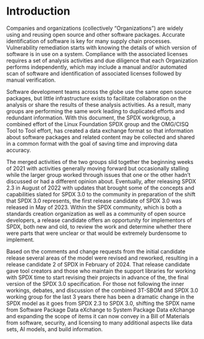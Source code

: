 # Introduction

Companies and organizations (collectively “Organizations”) are widely using and
reusing open source and other software packages. Accurate identification of
software is key for many supply chain processes. Vulnerability remediation
starts with knowing the details of which version of software is in use on a
system. Compliance with the associated licenses requires a set of analysis
activities and due diligence that each Organization performs independently,
which may include a manual and/or automated scan of software and identification
of associated licenses followed by manual verification.

Software development teams across the globe use the same open source packages,
but little infrastructure exists to facilitate collaboration on the analysis or
share the results of these analysis activities. As a result, many groups are
performing the same work leading to duplicated efforts and redundant
information. With this document, the SPDX workgroup, a combined effort of the
Linux Foundation SPDX group and the OMG/CISQ Tool to Tool effort, has created a
data exchange format so that information about software packages and related
content may be collected and shared in a common format with the goal of saving
time and improving data accuracy.

The merged activities of the two groups slid together the beginning weeks of
2021 with activities generally moving forward but occasionally stalling while
the larger group worked through issues that one or the other hadn’t discussed
or had a different opinion about. Eventually, after releasing SPDX 2.3 in
August of 2022 with updates that brought some of the concepts and capabilities
slated for SPDX 3.0 to the community in preparation of the shift that SPDX 3.0
represents, the first release candidate of SPDX 3.0 was released in May of
2023. Within the SPDX community, which is both a standards creation
organization as well as a community of open source developers, a release
candidate offers an opportunity for implementors of SPDX, both new and old, to
review the work and determine whether there were parts that were unclear or
that would be extremely burdensome to implement.

Based on the comments and change requests from the initial candidate release
several areas of the model were revised and reworked, resulting in a release
candidate 2 of SPDX in February of 2024. That release candidate gave tool
creators and those who maintain the support libraries for working with SPDX
time to start revising their projects in advance of the, the final version of
the SPDX 3.0 specification. For those not following the inner workings,
debates, and discussion of the combined 3T-SBOM and SPDX 3.0 working group for
the last 3 years there has been a dramatic change in the SPDX model as it goes
from SPDX 2.3 to SPDX 3.0, shifting the SPDX name from Software Package Data
eXchange to System Package Data eXchange and expanding the scope of items it
can now convey in a Bill of Materials from software, security, and licensing to
many additional aspects like data sets, AI models, and build information.
